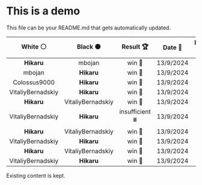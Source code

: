 # This is a demo

This file can be your README.md that gets automatically updated.

<!--START_SECTION:chessStats-->
<!-- Automatically generated with https://github.com/Balastrong/chess-stats-action -->

| White ⚪ | Black ⚫ | Result 🏆 | Date 📅 | Position 🗺️ |
|:---:|:---:|:---:|:---:|:---:|
| **Hikaru** | mbojan | win 🥇 | 13/9/2024 | <a href="http://www.ee.unb.ca/cgi-bin/tervo/fen.pl?select=r4k2/3b1p1n/3p1n2/pPpPp1p1/P1N1P1P1/3B1P2/2P5/2N1K2R b - -">Link</a> |
| mbojan | **Hikaru** | win 🥇 | 13/9/2024 | <a href="http://www.ee.unb.ca/cgi-bin/tervo/fen.pl?select=1k1r4/p7/Bp1P2p1/4qp2/6n1/1Q2P1P1/P4pKP/3R4 w - -">Link</a> |
| Colossus9000 | **Hikaru** | win 🥇 | 13/9/2024 | <a href="http://www.ee.unb.ca/cgi-bin/tervo/fen.pl?select=2QK4/4q3/3k4/8/8/8/8/8 w - -">Link</a> |
| VitaliyBernadskiy | **Hikaru** | win 🥇 | 13/9/2024 | <a href="http://www.ee.unb.ca/cgi-bin/tervo/fen.pl?select=2q4r/1p2n1k1/3p2p1/r1pPp2B/P1P1P1P1/2N5/8/1RQ3NK b - -">Link</a> |
| **Hikaru** | VitaliyBernadskiy | win 🥇 | 13/9/2024 | <a href="http://www.ee.unb.ca/cgi-bin/tervo/fen.pl?select=8/1Q3kp1/p3bp2/4p1p1/1P2Pn2/4BP2/6PK/5r2 b - -">Link</a> |
| VitaliyBernadskiy | **Hikaru** | insufficient ⏸️ | 13/9/2024 | <a href="http://www.ee.unb.ca/cgi-bin/tervo/fen.pl?select=8/8/8/2n5/3n4/K1k5/8/8 w - -">Link</a> |
| **Hikaru** | VitaliyBernadskiy | win 🥇 | 13/9/2024 | <a href="http://www.ee.unb.ca/cgi-bin/tervo/fen.pl?select=4k3/2P4R/8/1K6/5p2/P1P4p/5r2/8 b - -">Link</a> |
| VitaliyBernadskiy | **Hikaru** | win 🥇 | 13/9/2024 | <a href="http://www.ee.unb.ca/cgi-bin/tervo/fen.pl?select=8/8/3R1pp1/rp3k2/8/3n2P1/5K2/8 w - -">Link</a> |
| **Hikaru** | VitaliyBernadskiy | win 🥇 | 13/9/2024 | <a href="http://www.ee.unb.ca/cgi-bin/tervo/fen.pl?select=2r2k1r/p4p1p/6N1/4Q3/8/8/PPq2PPP/3R2K1 b - -">Link</a> |
| VitaliyBernadskiy | **Hikaru** | win 🥇 | 13/9/2024 | <a href="http://www.ee.unb.ca/cgi-bin/tervo/fen.pl?select=5r2/p3kpR1/2p1p3/5p2/4Q2P/6P1/1q3P2/5K2 w - -">Link</a> |

<!--END_SECTION:chessStats-->

Existing content is kept.
